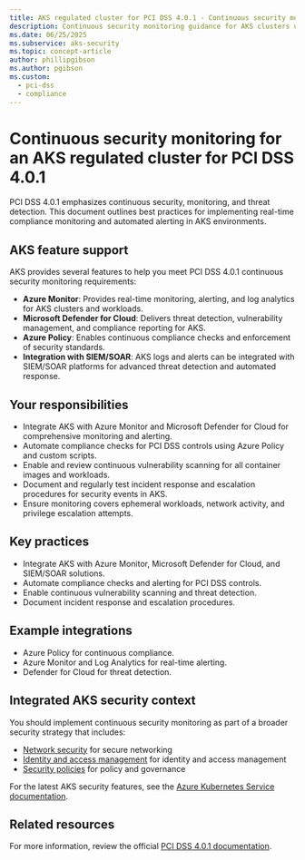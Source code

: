 ```yaml
---
title: AKS regulated cluster for PCI DSS 4.0.1 - Continuous security monitoring
description: Continuous security monitoring guidance for AKS clusters under PCI DSS 4.0.1.
ms.date: 06/25/2025
ms.subservice: aks-security
ms.topic: concept-article
author: phillipgibson
ms.author: pgibson
ms.custom:
  - pci-dss
  - compliance
---
```


# Continuous security monitoring for an AKS regulated cluster for PCI DSS 4.0.1

PCI DSS 4.0.1 emphasizes continuous security, monitoring, and threat detection. This document outlines best practices for implementing real-time compliance monitoring and automated alerting in AKS environments.

## AKS feature support

AKS provides several features to help you meet PCI DSS 4.0.1 continuous security monitoring requirements:

- **Azure Monitor**: Provides real-time monitoring, alerting, and log analytics for AKS clusters and workloads.
- **Microsoft Defender for Cloud**: Delivers threat detection, vulnerability management, and compliance reporting for AKS.
- **Azure Policy**: Enables continuous compliance checks and enforcement of security standards.
- **Integration with SIEM/SOAR**: AKS logs and alerts can be integrated with SIEM/SOAR platforms for advanced threat detection and automated response.

## Your responsibilities

- Integrate AKS with Azure Monitor and Microsoft Defender for Cloud for comprehensive monitoring and alerting.
- Automate compliance checks for PCI DSS controls using Azure Policy and custom scripts.
- Enable and review continuous vulnerability scanning for all container images and workloads.
- Document and regularly test incident response and escalation procedures for security events in AKS.
- Ensure monitoring covers ephemeral workloads, network activity, and privilege escalation attempts.

## Key practices

- Integrate AKS with Azure Monitor, Microsoft Defender for Cloud, and SIEM/SOAR solutions.
- Automate compliance checks and alerting for PCI DSS controls.
- Enable continuous vulnerability scanning and threat detection.
- Document incident response and escalation procedures.

## Example integrations

- Azure Policy for continuous compliance.
- Azure Monitor and Log Analytics for real-time alerting.
- Defender for Cloud for threat detection.

## Integrated AKS security context

You should implement continuous security monitoring as part of a broader security strategy that includes:

- [Network security](pci-dss-network.md) for secure networking
- [Identity and access management](pci-dss-identity.md) for identity and access management
- [Security policies](pci-dss-policy.md) for policy and governance

For the latest AKS security features, see the [Azure Kubernetes Service documentation](/azure/aks/).

## Related resources

For more information, review the official [PCI DSS 4.0.1 documentation](https://www.pcisecuritystandards.org/).
